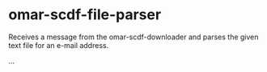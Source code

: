 # omar-scdf-file-parser

Receives a message from the omar-scdf-downloader and parses the given text file for an e-mail address.

...
